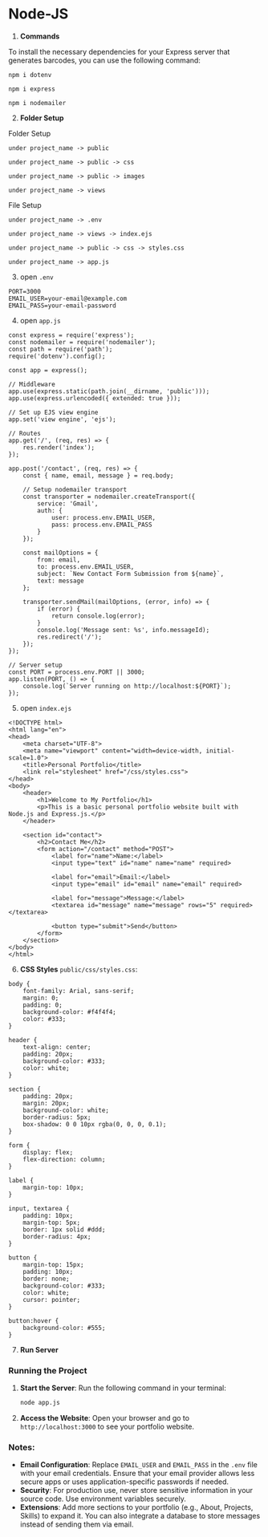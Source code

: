 # Node-JS
 
1. **Commands**

To install the necessary dependencies for your Express server that generates barcodes, you can use the following command:

```
npm i dotenv
```

```
npm i express 
```

```
npm i nodemailer 
```

2. **Folder Setup**

Folder Setup

```
under project_name -> public

```

```
under project_name -> public -> css
```

```
under project_name -> public -> images
```

```
under project_name -> views
```

File Setup

```
under project_name -> .env
```

```
under project_name -> views -> index.ejs
```

```
under project_name -> public -> css -> styles.css
```

```
under project_name -> app.js
```

3. open `.env`

```
PORT=3000
EMAIL_USER=your-email@example.com
EMAIL_PASS=your-email-password
```

4. open `app.js`

```
const express = require('express');
const nodemailer = require('nodemailer');
const path = require('path');
require('dotenv').config();

const app = express();

// Middleware
app.use(express.static(path.join(__dirname, 'public')));
app.use(express.urlencoded({ extended: true }));

// Set up EJS view engine
app.set('view engine', 'ejs');

// Routes
app.get('/', (req, res) => {
    res.render('index');
});

app.post('/contact', (req, res) => {
    const { name, email, message } = req.body;

    // Setup nodemailer transport
    const transporter = nodemailer.createTransport({
        service: 'Gmail',
        auth: {
            user: process.env.EMAIL_USER,
            pass: process.env.EMAIL_PASS
        }
    });

    const mailOptions = {
        from: email,
        to: process.env.EMAIL_USER,
        subject: `New Contact Form Submission from ${name}`,
        text: message
    };

    transporter.sendMail(mailOptions, (error, info) => {
        if (error) {
            return console.log(error);
        }
        console.log('Message sent: %s', info.messageId);
        res.redirect('/');
    });
});

// Server setup
const PORT = process.env.PORT || 3000;
app.listen(PORT, () => {
    console.log(`Server running on http://localhost:${PORT}`);
});
```

5. open `index.ejs`

```
<!DOCTYPE html>
<html lang="en">
<head>
    <meta charset="UTF-8">
    <meta name="viewport" content="width=device-width, initial-scale=1.0">
    <title>Personal Portfolio</title>
    <link rel="stylesheet" href="/css/styles.css">
</head>
<body>
    <header>
        <h1>Welcome to My Portfolio</h1>
        <p>This is a basic personal portfolio website built with Node.js and Express.js.</p>
    </header>

    <section id="contact">
        <h2>Contact Me</h2>
        <form action="/contact" method="POST">
            <label for="name">Name:</label>
            <input type="text" id="name" name="name" required>

            <label for="email">Email:</label>
            <input type="email" id="email" name="email" required>

            <label for="message">Message:</label>
            <textarea id="message" name="message" rows="5" required></textarea>

            <button type="submit">Send</button>
        </form>
    </section>
</body>
</html>
```

6. **CSS Styles** `public/css/styles.css`:

```
body {
    font-family: Arial, sans-serif;
    margin: 0;
    padding: 0;
    background-color: #f4f4f4;
    color: #333;
}

header {
    text-align: center;
    padding: 20px;
    background-color: #333;
    color: white;
}

section {
    padding: 20px;
    margin: 20px;
    background-color: white;
    border-radius: 5px;
    box-shadow: 0 0 10px rgba(0, 0, 0, 0.1);
}

form {
    display: flex;
    flex-direction: column;
}

label {
    margin-top: 10px;
}

input, textarea {
    padding: 10px;
    margin-top: 5px;
    border: 1px solid #ddd;
    border-radius: 4px;
}

button {
    margin-top: 15px;
    padding: 10px;
    border: none;
    background-color: #333;
    color: white;
    cursor: pointer;
}

button:hover {
    background-color: #555;
}
```

7. **Run Server**
### Running the Project

1. **Start the Server**:
   Run the following command in your terminal:

   ```bash
   node app.js
   ```

2. **Access the Website**:
   Open your browser and go to `http://localhost:3000` to see your portfolio website.

### Notes:

- **Email Configuration**: Replace `EMAIL_USER` and `EMAIL_PASS` in the `.env` file with your email credentials. Ensure that your email provider allows less secure apps or uses application-specific passwords if needed.
- **Security**: For production use, never store sensitive information in your source code. Use environment variables securely.
- **Extensions**: Add more sections to your portfolio (e.g., About, Projects, Skills) to expand it. You can also integrate a database to store messages instead of sending them via email.
